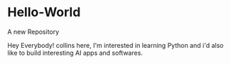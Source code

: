 # Hello-World
A new Repository

Hey Everybody!
 collins here, I'm interested in learning Python and i'd also like to build interesting AI apps and softwares.
